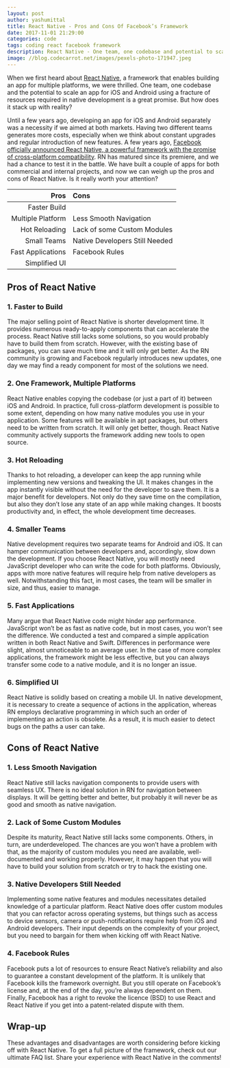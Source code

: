 ```yaml
---
layout: post
author: yashumittal
title: React Native - Pros and Cons Of Facebook’s Framework
date: 2017-11-01 21:29:00
categories: code
tags: coding react facebook framework
description: React Native - One team, one codebase and potential to scale an app for iOS and Android using a fracture of resources required in native development is a great promise. 
image: //blog.codecarrot.net/images/pexels-photo-171947.jpeg
---
```


When we first heard about [React Native](https://www.codecarrot.net/react-native), a framework that enables building an app for multiple platforms, we were thrilled. One team, one codebase and the potential to scale an app for iOS and Android using a fracture of resources required in native development is a great promise. But how does it stack up with reality?

Until a few years ago, developing an app for iOS and Android separately was a necessity if we aimed at both markets. Having two different teams generates more costs, especially when we think about constant upgrades and regular introduction of new features. A few years ago, [Facebook officially announced React Native, a powerful framework with the promise of cross-platform compatibility](/why-you-should-consider-react-native-for-your-mobile-app). RN has matured since its premiere, and we had a chance to test it in the battle. We have built a couple of apps for both commercial and internal projects, and now we can weigh up the pros and cons of React Native. Is it really worth your attention?

| Pros | Cons |
| ---:|:--- |
| Faster Build | |
| Multiple Platform | Less Smooth Navigation |
| Hot Reloading | Lack of some Custom Modules |
| Small Teams | Native Developers Still Needed |
| Fast Applications | Facebook Rules |
| Simplified UI | |

## Pros of React Native

### 1. Faster to Build

The major selling point of React Native is shorter development time. It provides numerous ready-to-apply components that can accelerate the process. React Native still lacks some solutions, so you would probably have to build them from scratch. However, with the existing base of packages, you can save much time and it will only get better. As the RN community is growing and Facebook regularly introduces new updates, one day we may find a ready component for most of the solutions we need.

### 2. One Framework, Multiple Platforms

React Native enables copying the codebase (or just a part of it) between iOS and Android. In practice, full cross-platform development is possible to some extent, depending on how many native modules you use in your application. Some features will be available in apt packages, but others need to be written from scratch. It will only get better, though. React Native community actively supports the framework adding new tools to open source.

### 3. Hot Reloading

Thanks to hot reloading, a developer can keep the app running while implementing new versions and tweaking the UI. It makes changes in the app instantly visible without the need for the developer to save them. It is a major benefit for developers. Not only do they save time on the compilation, but also they don’t lose any state of an app while making changes. It boosts productivity and, in effect, the whole development time decreases.

### 4. Smaller Teams

Native development requires two separate teams for Android and iOS. It can hamper communication between developers and, accordingly, slow down the development. If you choose React Native, you will mostly need JavaScript developer who can write the code for both platforms. Obviously, apps with more native features will require help from native developers as well. Notwithstanding this fact, in most cases, the team will be smaller in size, and thus, easier to manage.

### 5. Fast Applications

Many argue that React Native code might hinder app performance. JavaScript won’t be as fast as native code, but in most cases, you won’t see the difference. We conducted a test and compared a simple application written in both React Native and Swift. Differences in performance were slight, almost unnoticeable to an average user. In the case of more complex applications, the framework might be less effective, but you can always transfer some code to a native module, and it is no longer an issue.

### 6. Simplified UI

React Native is solidly based on creating a mobile UI. In native development, it is necessary to create a sequence of actions in the application, whereas RN employs declarative programming in which such an order of implementing an action is obsolete. As a result, it is much easier to detect bugs on the paths a user can take.

## Cons of React Native

### 1. Less Smooth Navigation

React Native still lacks navigation components to provide users with seamless UX. There is no ideal solution in RN for navigation between displays. It will be getting better and better, but probably it will never be as good and smooth as native navigation.

### 2. Lack of Some Custom Modules

Despite its maturity, React Native still lacks some components. Others, in turn, are underdeveloped. The chances are you won’t have a problem with that, as the majority of custom modules you need are available, well-documented and working properly. However, it may happen that you will have to build your solution from scratch or try to hack the existing one.

### 3. Native Developers Still Needed

Implementing some native features and modules necessitates detailed knowledge of a particular platform. React Native does offer custom modules that you can refactor across operating systems, but things such as access to device sensors, camera or push-notifications require help from iOS and Android developers. Their input depends on the complexity of your project, but you need to bargain for them when kicking off with React Native.

### 4. Facebook Rules

Facebook puts a lot of resources to ensure React Native’s reliability and also to guarantee a constant development of the platform. It is unlikely that Facebook kills the framework overnight. But you still operate on Facebook’s license and, at the end of the day, you’re always dependent on them. Finally, Facebook has a right to revoke the licence (BSD) to use React and React Native if you get into a patent-related dispute with them.

## Wrap-up

These advantages and disadvantages are worth considering before kicking off with React Native. To get a full picture of the framework, check out our ultimate FAQ list. Share your experience with React Native in the comments!